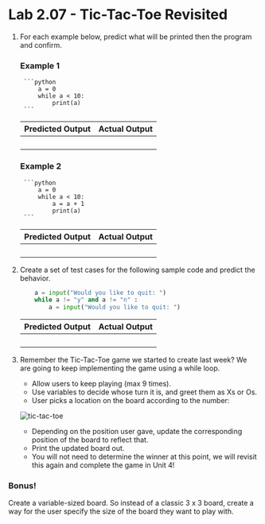 # Lab 2.07 - Tic-Tac-Toe Revisited

1. For each example below, predict what will be printed then the program and confirm.

    ### Example 1
        ```python
            a = 0
            while a < 10: 
                print(a)
        ```
      | **Predicted Output** | **Actual Output** |
      | --- | --- |
      |<br> |<br> | 

    ### Example 2

        ```python
            a = 0
            while a < 10: 
                a = a + 1
                print(a)
        ```
      | **Predicted Output** | **Actual Output** |
      | --- | --- |
      |<br> |<br> | 


2. Create a set of test cases for the following sample code and predict the behavior.  

    ```python
        a = input("Would you like to quit: ")
        while a != "y" and a != "n" :
            a = input("Would you like to quit: ")
    ```
    | **Predicted Output** | **Actual Output** |
    | --- | --- |
    |<br> |<br> | 

3) Remember the Tic-Tac-Toe game we started to create last week? We are going to keep implementing the game using a while loop.

    * Allow users to keep playing (max 9 times).
    * Use variables to decide whose turn it is, and greet them as Xs or Os.
    * User picks a location on the board according to the number: 

    ![tic-tac-toe](https://encrypted-tbn3.gstatic.com/images?q=tbn:ANd9GcRrA_MowUM-KZXl1CpkrQhi8W505dM3cxZG1787i9qFz8KefqFkIQ)

    * Depending on the position user gave, update the corresponding position of the board to reflect that.
    * Print the updated board out.
    * You will not need to determine the winner at this point, we will revisit this again and complete the game in Unit 4!

### Bonus! 
Create a variable-sized board. So instead of a classic 3 x 3 board, create a way for the user specify the size of the board they want to play with. 
